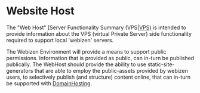 # Website Host

The "Web Host" [Server Functionality Summary (VPS|[VPS)](../Implementation%20V1/vps/Server%20Functionality%20Summary%20(VPS)]].md) is intended to provide information about the VPS (virtual Private Server) side functionality required to support local 'webizen' servers.

The Webizen Environment will provide a means to support public permissions.  Information that is provided as public, can in-turn be published publically.  The WebHost should provide the ability to use static-site-generators that are able to employ the public-assets provided by webizen users, to selectively publish (and structure) content online, that can in-turn be supported with [DomainHosting](DomainHosting.md).





